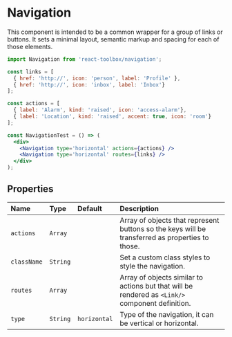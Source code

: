# Navigation

This component is intended to be a common wrapper for a group of links or buttons. It sets a minimal layout, semantic markup and spacing for each of those elements.

<!-- example -->
```jsx
import Navigation from 'react-toolbox/navigation';

const links = [
  { href: 'http://', icon: 'person', label: 'Profile' },
  { href: 'http://', icon: 'inbox', label: 'Inbox'}
];

const actions = [
  { label: 'Alarm', kind: 'raised', icon: 'access-alarm'},
  { label: 'Location', kind: 'raised', accent: true, icon: 'room'}
];

const NavigationTest = () => (
  <div>
    <Navigation type='horizontal' actions={actions} />
    <Navigation type='horizontal' routes={links} />
  </div>
);
```

## Properties

| Name              | Type          | Default         | Description|
|:-----|:-----|:-----|:-----|
| `actions`      | `Array`         |                 | Array of objects that represent buttons so the keys will be transferred as properties to those.|
| `className`     | `String`        |                 | Set a custom class styles to style the navigation.|
| `routes`        | `Array`         |                 | Array of objects similar to actions but that will be rendered as `<Link/>` component definition. |
| `type`          | `String`        | `horizontal`        | Type of the navigation, it can be vertical or horizontal.|
